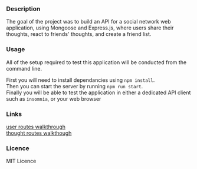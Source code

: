 ### Description

The goal of the project was to build an API for a social network web application, using Mongoose and Express.js, where users share their thoughts, react to friends' thoughts, and create a friend list.<br>

### Usage

All of the setup required to test this application will be conducted from the command line.<br>

First you will need to install dependancies using `npm install`.<br>
Then you can start the server by running `npm run start`.<br>
Finally you will be able to test the application in either a dedicated API client such as `insomnia`, or your web browser<br>

### Links

[user routes walkthrough](https://www.youtube.com/watch?v=rrbQRT18pbI)<br>
[thought routes walkthough](https://www.youtube.com/watch?v=yli37gEICVA)<br>

### Licence

MIT Licence